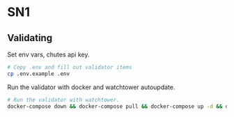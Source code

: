 # SN1

## Validating

Set env vars, chutes api key.
```bash
# Copy .env and fill out validator items
cp .env.example .env
```
Run the validator with docker and watchtower autoupdate.
```bash
# Run the validator with watchtower.
docker-compose down && docker-compose pull && docker-compose up -d && docker-compose logs -f
```
